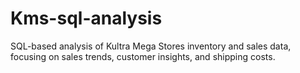 # Kms-sql-analysis
SQL-based analysis of Kultra Mega Stores inventory and sales data, focusing on sales trends, customer insights, and shipping costs.
